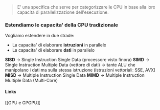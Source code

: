 >E' una specifica che serve per categorizzare le CPU in base alla loro capacita di parallelizzazione dell'esecuzione.

### Estendiamo le capacita' della CPU tradizionale
Vogliamo estendere in due strade: 
- La capacita' di elaborare **istruzioni** in parallelo
- La capacita' di elaborare **dati** in parallelo

**SISD** -> Single Instruction Single Data (processore visto finora)
**SIMD** -> Single Instruction Multiple Data (vettore di dati) -> tante ALU che manipolano i dati ma sulla stessa istruzione (istruzioni vettoriali: SSE, AVX)
**MISD** -> Multiple Instruction Single Data 
**MIMD** -> Multiple Instruction Multiple Data (Multi-Core)


#### Links
[[GPU e GPGPU]]